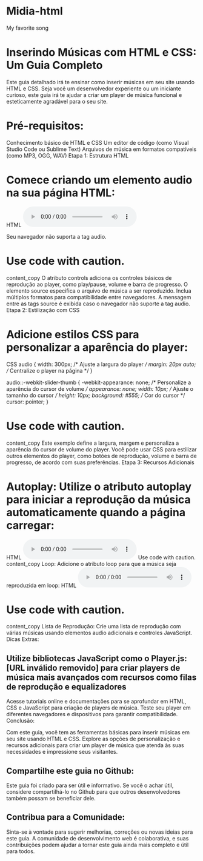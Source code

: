 # Midia-html
My favorite song
# Inserindo Músicas com HTML e CSS: Um Guia Completo
Este guia detalhado irá te ensinar como inserir músicas em seu site usando HTML e CSS. Seja você um desenvolvedor experiente ou um iniciante curioso, este guia irá te ajudar a criar um player de música funcional e esteticamente agradável para o seu site.

# Pré-requisitos:

Conhecimento básico de HTML e CSS
Um editor de código (como Visual Studio Code ou Sublime Text)
Arquivos de música em formatos compatíveis (como MP3, OGG, WAV)
Etapa 1: Estrutura HTML

# Comece criando um elemento audio na sua página HTML:
HTML
<audio controls>
  <source src="musica.mp3" type="audio/mpeg">

  <source src="musica.ogg" type="audio/ogg">
  
  Seu navegador não suporta a tag audio.
</audio>

# Use code with caution.
content_copy
O atributo controls adiciona os controles básicos de reprodução ao player, como play/pause, volume e barra de progresso.
O elemento source especifica o arquivo de música a ser reproduzido. Inclua múltiplos formatos para compatibilidade entre navegadores.
A mensagem entre as tags source é exibida caso o navegador não suporte a tag audio.
Etapa 2: Estilização com CSS

# Adicione estilos CSS para personalizar a aparência do player:
CSS
audio {
  width: 300px; /* Ajuste a largura do player */
  margin: 20px auto; /* Centralize o player na página */
}

audio::-webkit-slider-thumb {
  -webkit-appearance: none; /* Personalize a aparência do cursor de volume */
  appearance: none;
  width: 10px; /* Ajuste o tamanho do cursor */
  height: 10px;
  background: #555; /* Cor do cursor */
  cursor: pointer;
}

# Use code with caution.
content_copy
Este exemplo define a largura, margem e personaliza a aparência do cursor de volume do player.
Você pode usar CSS para estilizar outros elementos do player, como botões de reprodução, volume e barra de progresso, de acordo com suas preferências.
Etapa 3: Recursos Adicionais

# Autoplay: Utilize o atributo autoplay para iniciar a reprodução da música automaticamente quando a página carregar:
HTML
<audio autoplay controls>
  ...
</audio>
Use code with caution.
content_copy
Loop: Adicione o atributo loop para que a música seja reproduzida em loop:
HTML
<audio loop controls>
  ...
</audio>

# Use code with caution.
content_copy
Lista de Reprodução: Crie uma lista de reprodução com várias músicas usando elementos audio adicionais e controles JavaScript.
Dicas Extras:

## Utilize bibliotecas JavaScript como o Player.js: [URL inválido removido] para criar players de música mais avançados com recursos como filas de reprodução e equalizadores
Acesse tutoriais online e documentações para se aprofundar em HTML, CSS e JavaScript para criação de players de música.
Teste seu player em diferentes navegadores e dispositivos para garantir compatibilidade.
Conclusão:

Com este guia, você tem as ferramentas básicas para inserir músicas em seu site usando HTML e CSS. Explore as opções de personalização e recursos adicionais para criar um player de música que atenda às suas necessidades e impressione seus visitantes.

## Compartilhe este guia no Github:

Este guia foi criado para ser útil e informativo. Se você o achar útil, considere compartilhá-lo no Github para que outros desenvolvedores também possam se beneficiar dele.

## Contribua para a Comunidade:

Sinta-se à vontade para sugerir melhorias, correções ou novas ideias para este guia. A comunidade de desenvolvimento web é colaborativa, e suas contribuições podem ajudar a tornar este guia ainda mais completo e útil para todos.
